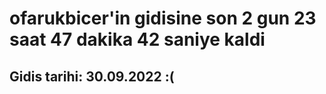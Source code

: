 # ofarukbicer'in gidisine son 2 gun 23 saat 47 dakika 42 saniye kaldi

## Gidis tarihi: 30.09.2022 :(